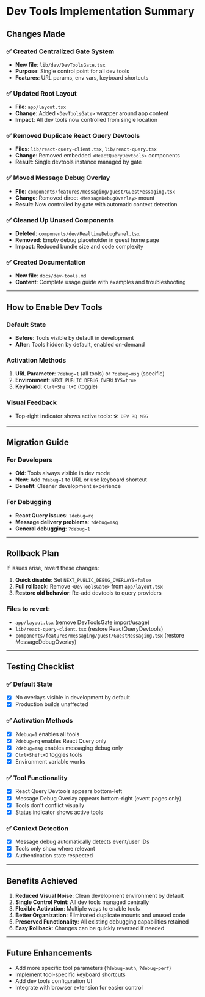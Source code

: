 # Dev Tools Implementation Summary

## Changes Made

### ✅ Created Centralized Gate System

- **New file**: `lib/dev/DevToolsGate.tsx`
- **Purpose**: Single control point for all dev tools
- **Features**: URL params, env vars, keyboard shortcuts

### ✅ Updated Root Layout

- **File**: `app/layout.tsx`
- **Change**: Added `<DevToolsGate>` wrapper around app content
- **Impact**: All dev tools now controlled from single location

### ✅ Removed Duplicate React Query Devtools

- **Files**: `lib/react-query-client.tsx`, `lib/react-query.tsx`
- **Change**: Removed embedded `<ReactQueryDevtools>` components
- **Result**: Single devtools instance managed by gate

### ✅ Moved Message Debug Overlay

- **File**: `components/features/messaging/guest/GuestMessaging.tsx`
- **Change**: Removed direct `<MessageDebugOverlay>` mount
- **Result**: Now controlled by gate with automatic context detection

### ✅ Cleaned Up Unused Components

- **Deleted**: `components/dev/RealtimeDebugPanel.tsx`
- **Removed**: Empty debug placeholder in guest home page
- **Impact**: Reduced bundle size and code complexity

### ✅ Created Documentation

- **New file**: `docs/dev-tools.md`
- **Content**: Complete usage guide with examples and troubleshooting

---

## How to Enable Dev Tools

### Default State

- **Before**: Tools visible by default in development
- **After**: Tools hidden by default, enabled on-demand

### Activation Methods

1. **URL Parameter**: `?debug=1` (all tools) or `?debug=msg` (specific)
2. **Environment**: `NEXT_PUBLIC_DEBUG_OVERLAYS=true`
3. **Keyboard**: `Ctrl+Shift+D` (toggle)

### Visual Feedback

- Top-right indicator shows active tools: `🛠️ DEV RQ MSG`

---

## Migration Guide

### For Developers

- **Old**: Tools always visible in dev mode
- **New**: Add `?debug=1` to URL or use keyboard shortcut
- **Benefit**: Cleaner development experience

### For Debugging

- **React Query issues**: `?debug=rq`
- **Message delivery problems**: `?debug=msg`
- **General debugging**: `?debug=1`

---

## Rollback Plan

If issues arise, revert these changes:

1. **Quick disable**: Set `NEXT_PUBLIC_DEBUG_OVERLAYS=false`
2. **Full rollback**: Remove `<DevToolsGate>` from `app/layout.tsx`
3. **Restore old behavior**: Re-add devtools to query providers

### Files to revert:

- `app/layout.tsx` (remove DevToolsGate import/usage)
- `lib/react-query-client.tsx` (restore ReactQueryDevtools)
- `components/features/messaging/guest/GuestMessaging.tsx` (restore MessageDebugOverlay)

---

## Testing Checklist

### ✅ Default State

- [x] No overlays visible in development by default
- [x] Production builds unaffected

### ✅ Activation Methods

- [x] `?debug=1` enables all tools
- [x] `?debug=rq` enables React Query only
- [x] `?debug=msg` enables messaging debug only
- [x] `Ctrl+Shift+D` toggles tools
- [x] Environment variable works

### ✅ Tool Functionality

- [x] React Query Devtools appears bottom-left
- [x] Message Debug Overlay appears bottom-right (event pages only)
- [x] Tools don't conflict visually
- [x] Status indicator shows active tools

### ✅ Context Detection

- [x] Message debug automatically detects event/user IDs
- [x] Tools only show where relevant
- [x] Authentication state respected

---

## Benefits Achieved

1. **Reduced Visual Noise**: Clean development environment by default
2. **Single Control Point**: All dev tools managed centrally
3. **Flexible Activation**: Multiple ways to enable tools
4. **Better Organization**: Eliminated duplicate mounts and unused code
5. **Preserved Functionality**: All existing debugging capabilities retained
6. **Easy Rollback**: Changes can be quickly reversed if needed

---

## Future Enhancements

- Add more specific tool parameters (`?debug=auth`, `?debug=perf`)
- Implement tool-specific keyboard shortcuts
- Add dev tools configuration UI
- Integrate with browser extension for easier control
